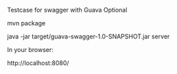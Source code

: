 Testcase for swagger with Guava Optional<String>

  mvn package

  java -jar target/guava-swagger-1.0-SNAPSHOT.jar server

In your browser:

  http://localhost:8080/
